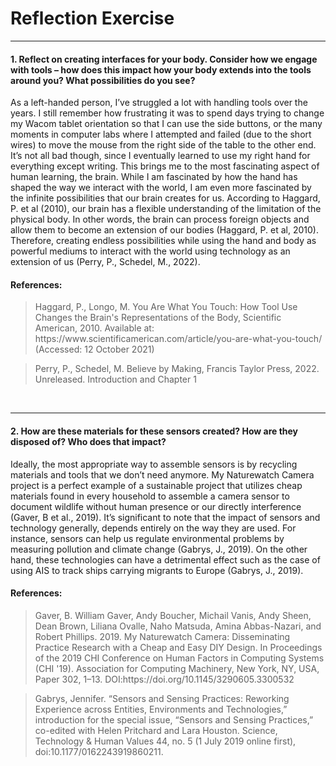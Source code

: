 <h1> Reflection Exercise </h1>
<hr>
<h4>1. Reflect on creating interfaces for your body. Consider how we engage with tools – how does this impact how your body extends into the tools around you? What possibilities do you see?  </h4> 
<p>As a left-handed person, I’ve struggled a lot with handling tools over the years. I still remember how frustrating it was to spend days trying to change my Wacom tablet orientation so that I can use the side buttons, or the many moments in computer labs where I attempted and failed (due to the short wires) to move the mouse from the right side of the table to the other end. It’s not all bad though, since I eventually learned to use my right hand for everything except writing. This brings me to the most fascinating aspect of human learning, the brain. While I am fascinated by how the hand has shaped the way we interact with the world, I am even more fascinated by the infinite possibilities that our brain creates for us. According to Haggard, P. et al (2010), our brain has a flexible understanding of the limitation of the physical body. In other words, the brain can process foreign objects and allow them to become an extension of our bodies (Haggard, P. et al, 2010). Therefore, creating endless possibilities while using the hand and body as powerful mediums to interact with the world using technology as an extension of us (Perry, P., Schedel, M., 2022). </p>

<h4>References:</h4>
<BLOCKQUOTE> Haggard, P., Longo, M. You Are What You Touch: How Tool Use Changes the Brain's Representations of the Body, Scientific American, 2010. Available at: https://www.scientificamerican.com/article/you-are-what-you-touch/ (Accessed: 12 October 2021)</BLOCKQUOTE>
<BLOCKQUOTE>Perry, P., Schedel, M. Believe by Making, Francis Taylor Press, 2022. Unreleased. Introduction and Chapter 1 </BLOCKQUOTE>

<br>
<hr>
<h4>2. How are these materials for these sensors created? How are they disposed of? Who does that impact?</h4> 
<p>Ideally, the most appropriate way to assemble sensors is by recycling materials and tools that we don’t need anymore. My Naturewatch Camera project is a perfect example of a sustainable project that utilizes cheap materials found in every household to assemble a camera sensor to document wildlife without human presence or our directly interference (Gaver, B et al., 2019). It’s significant to note that the impact of sensors and technology generally, depends entirely on the way they are used. For instance, sensors can help us regulate environmental problems by measuring pollution and climate change (Gabrys, J., 2019). On the other hand, these technologies can have a detrimental effect such as the case of using AIS to track ships carrying migrants to Europe (Gabrys, J., 2019). </p>

<h4>References:</h4>
<BLOCKQUOTE> Gaver, B. William Gaver, Andy Boucher, Michail Vanis, Andy Sheen, Dean Brown, Liliana Ovalle, Naho Matsuda, Amina Abbas-Nazari, and Robert Phillips. 2019. My Naturewatch Camera: Disseminating Practice Research with a Cheap and Easy DIY Design. In Proceedings of the 2019 CHI Conference on Human Factors in Computing Systems (CHI '19). Association for Computing Machinery, New York, NY, USA, Paper 302, 1–13. DOI:https://doi.org/10.1145/3290605.3300532
</BLOCKQUOTE>
<BLOCKQUOTE>Gabrys, Jennifer. “Sensors and Sensing Practices: Reworking Experience across Entities, Environments and Technologies,” introduction for the special issue, “Sensors and Sensing Practices,” co-edited with Helen Pritchard and Lara Houston. Science, Technology & Human Values 44, no. 5 (1 July 2019 online first), doi:10.1177/0162243919860211.</BLOCKQUOTE>
